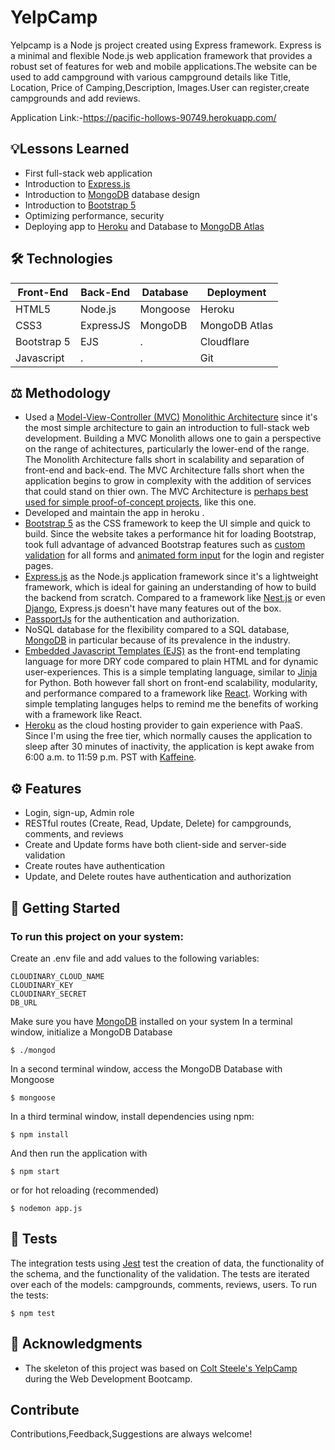 # YelpCamp
Yelpcamp is a Node js project created using Express framework. Express is a minimal and flexible Node.js web application framework that provides a robust set of features for web and mobile applications.The website can be used to add campground with 
various campground details like Title, Location, Price of Camping,Description, Images.User can register,create campgrounds and add reviews.

Application Link:-https://pacific-hollows-90749.herokuapp.com/

## 💡Lessons Learned
-	First full-stack web application
-	Introduction to [Express.js](https://expressjs.com/)
-	Introduction to [MongoDB](https://www.mongodb.com/) database design
-	Introduction to [Bootstrap 5](https://getbootstrap.com/)
-	Optimizing performance, security
-	Deploying app to [Heroku](https://www.heroku.com/) and Database to [MongoDB Atlas](https://www.mongodb.com/cloud/atlas)

## 🛠 Technologies
|Front-End	|Back-End	|Database	|Deployment		|
| ------- 	| ------ 	| ------ 	| --------		|
|HTML5	 	|Node.js 	|Mongoose	|Heroku	  		|
|CSS3	 	|ExpressJS	|MongoDB	|MongoDB Atlas	|
|Bootstrap 5	|EJS	  	|.		    |Cloudflare		|
|Javascript	|.		  	|.		    |Git	      	|

## ⚖️ Methodology
-	Used a [Model-View-Controller (MVC)](https://martinfowler.com/eaaDev/uiArchs.html#ModelViewController) [Monolithic Architecture](https://www.youtube.com/watch?v=qYhRvH9tJKw) since it's the most simple architecture to gain an introduction to full-stack web development. Building a MVC Monolith allows one to gain a perspective on the range of achitectures, particularly the lower-end of the range. The Monolith Architecture falls short in scalability and separation of front-end and back-end. The MVC Architecture falls short when the application begins to grow in complexity with the addition of services that could stand on thier own. The MVC Architecture is [perhaps best used for simple proof-of-concept projects](https://www.youtube.com/watch?v=rckfN7xFig0), like this one.
-	Developed and maintain the app in heroku .
-	[Bootstrap 5](https://getbootstrap.com/) as the CSS framework to keep the UI simple and quick to build. Since the website takes a performance hit for loading Bootstrap, took full advantage of advanced Bootstrap features such as [custom validation](https://getbootstrap.com/docs/5.0/forms/validation/) for all forms and [animated form input](https://getbootstrap.com/docs/4.0/examples/floating-labels/) for the login and register pages.
-	[Express.js](https://expressjs.com/) as the Node.js application framework since it's a lightweight framework, which is ideal for gaining an understanding of how to build the backend from scratch. Compared to a framework like [Nest.js](https://nestjs.com/) or even [Django](https://www.djangoproject.com/), Express.js doesn't have many features out of the box.
-	[PassportJs](https://github.com/jaredhanson/passport) for the authentication and authorization.
-	NoSQL database for the flexibility compared to a SQL database, [MongoDB](https://www.mongodb.com/) in particular because of its prevalence in the industry.
-	[Embedded Javascript Templates (EJS)](https://ejs.co/) as the front-end templating language for more DRY code compared to plain HTML and for dynamic user-experiences. This is a simple templating language, similar to [Jinja](https://jinja.palletsprojects.com/en/3.0.x/) for Python. Both however fall short on front-end scalability, modularity, and performance compared to a framework like [React](https://reactjs.org/). Working with simple templating languges helps to remind me the benefits of working with a framework like React.
-	[Heroku](https://www.heroku.com/) as the cloud hosting provider to gain experience with PaaS. Since I'm using the free tier, which normally causes the application to sleep after 30 minutes of inactivity, the application is kept awake from 6:00 a.m. to 11:59 p.m. PST with [Kaffeine](https://kaffeine.herokuapp.com/).

## ⚙️ Features
-	Login, sign-up, Admin role
-	RESTful routes (Create, Read, Update, Delete) for campgrounds, comments, and reviews
-	Create and Update forms have both client-side and server-side validation
-	Create routes have authentication
-	Update, and Delete routes have authentication and authorization



## 🚀 Getting Started
### To run this project on your system:
Create an .env file and add values to the following variables:
```
CLOUDINARY_CLOUD_NAME
CLOUDINARY_KEY
CLOUDINARY_SECRET
DB_URL
```
Make sure you have [MongoDB](https://docs.mongodb.com/manual/installation/) installed on your system
In a terminal window, initialize a MongoDB Database 
```
$ ./mongod
```
In a second terminal window, access the MongoDB Database with Mongoose
```
$ mongoose
```
In a third terminal window, install dependencies using npm:

```
$ npm install
```
And then run the application with
```
$ npm start
```
or for hot reloading (recommended)
```
$ nodemon app.js
```

## 📐 Tests
The integration tests using [Jest](https://jestjs.io/) test the creation of data, the functionality of the schema, and the functionality of the validation. The tests are iterated over each of the models: campgrounds, comments, reviews, users.
To run the tests:
```
$ npm test
```

## 📣 Acknowledgments
-	The skeleton of this project was based on [Colt Steele's YelpCamp](https://github.com/Colt/yelp-camp-refactored) during the Web Development Bootcamp.

## Contribute 

Contributions,Feedback,Suggestions are always welcome!

